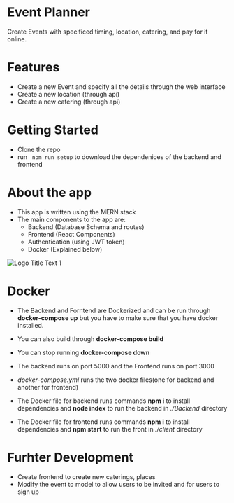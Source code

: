 # Event Planner
Create Events with specificed timing, location, catering, and pay for it online.

# Features
* Create a new Event and specify all the details through the web interface
* Create a new location (through api)
* Create a new catering (through api)

# Getting Started
* Clone the repo
* run <code> npm run setup</code> to download the dependenices of the backend and frontend

# About the app
* This app is written using the MERN stack
* The main components to the app are:
  * Backend (Database Schema and routes)
  * Frontend (React Components)
  * Authentication (using JWT token)
  * Docker (Explained below)

![](https://i.ibb.co/8BZ31y6/MERN.jpg "Logo Title Text 1")
# Docker

* The Backend and Forntend are Dockerized and can be run through **docker-compose up** but you have to make sure that you have docker installed.

* You can also build through **docker-compose build**

* You can stop running **docker-compose down**

* The backend runs on port 5000 and the Frontend runs on port 3000

* *docker-compose.yml* runs the two docker files(one for backend and another for frontend)

* The Docker file for backend runs commands **npm i** to install dependencies and **node index** to run the backend in *./Backend* directory

* The Docker file for frontend runs commands **npm i** to install dependencies and **npm start** to run the front in *./client* directory

# Furhter Development
* Create frontend to create new caterings, places
* Modify the event to model to allow users to be invited and for users to sign up

